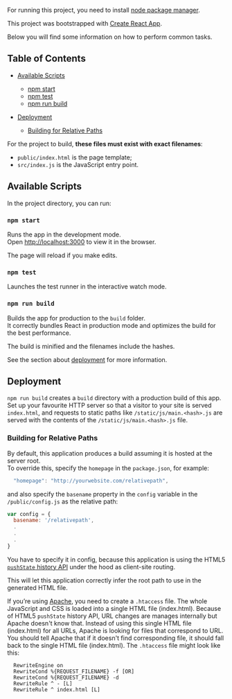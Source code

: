 For running this project, you need to install [node package manager](https://www.npmjs.com/get-npm).

This project was bootstrapped with [Create React App](https://github.com/facebookincubator/create-react-app).

Below you will find some information on how to perform common tasks.<br>

## Table of Contents

- [Available Scripts](#available-scripts)
  - [npm start](#npm-start)
  - [npm test](#npm-test)
  - [npm run build](#npm-run-build)

- [Deployment](#deployment)
  - [Building for Relative Paths](#building-for-relative-paths)

For the project to build, **these files must exist with exact filenames**:

* `public/index.html` is the page template;
* `src/index.js` is the JavaScript entry point.

## Available Scripts

In the project directory, you can run:

### `npm start`

Runs the app in the development mode.<br>
Open [http://localhost:3000](http://localhost:3000) to view it in the browser.

The page will reload if you make edits.<br>

### `npm test`

Launches the test runner in the interactive watch mode.<br>

### `npm run build`

Builds the app for production to the `build` folder.<br>
It correctly bundles React in production mode and optimizes the build for the best performance.

The build is minified and the filenames include the hashes.<br>

See the section about [deployment](#deployment) for more information.


## Deployment

`npm run build` creates a `build` directory with a production build of this app. Set up your favourite HTTP server so that a visitor to your site is served `index.html`, and requests to static paths like `/static/js/main.<hash>.js` are served with the contents of the `/static/js/main.<hash>.js` file.

### Building for Relative Paths 

By default, this application produces a build assuming it is hosted at the server root.<br>
To override this, specify the `homepage` in the `package.json`, for example:

```js
  "homepage": "http://yourwebsite.com/relativepath",
```

and also specify the `basename` property in the `config` variable in the `/public/config.js` as the relative path:

```js
var config = {
  basename: '/relativepath',
  .
  .
  . 
}
```

You have to specify it in config, because this application is using the HTML5 [`pushState` history API](https://developer.mozilla.org/en-US/docs/Web/API/History_API#Adding_and_modifying_history_entries) under the hood as client-site routing.

This will let this application correctly infer the root path to use in the generated HTML file.


If you’re using [Apache](https://httpd.apache.org/), you need to create a `.htaccess` file. The whole JavaScript and CSS is loaded into a single HTML file (index.html). Because of HTML5 `pushState` history API, URL changes are manages internally but Apache doesn't know that. Instead of using this single HTML file (index.html) for all URLs, Apache is looking for files that correspond to URL. You should tell Apache that if it doesn't find corresponding file, it should fall back to the single HTML file (index.html).
The `.htaccess` file might look like this:

```
  RewriteEngine on
  RewriteCond %{REQUEST_FILENAME} -f [OR]
  RewriteCond %{REQUEST_FILENAME} -d
  RewriteRule ^ - [L]
  RewriteRule ^ index.html [L]
```
